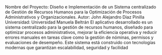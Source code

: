 Nombre del Proyecto: Diseño e Implementación de un Sistema centralizado de Gestión de Recursos Humanos para la Optimización de Procesos Administrativos y Organizacionales.
Autor: John Alejandro Diaz Pinilla
Universidad: Universidad Manuela Beltrán
El aplicativo desarrollado es un sistema centralizado para la gestión de recursos humanos, diseñado para optimizar procesos administrativos, mejorar la eficiencia operativa y reducir errores manuales en tareas clave como la gestión de nóminas, permisos y evaluaciones de desempeño. Este sistema está construido con tecnologías modernas que garantizan escalabilidad, seguridad y facilidad 
